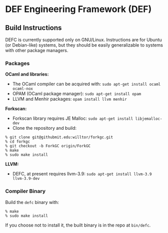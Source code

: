 # DEF Engineering Framework (DEF)

## Build Instructions

DEFC is currently supported only on GNU/Linux.  Instructions are for Ubuntu (or Debian-like) systems, but they should be easily generalizable to systems with other package managers.

### Packages

**OCaml and libraries:**
* The OCaml compiler can be acquired with: `sudo apt-get install ocaml ocaml-nox`
* OPAM (OCaml package manager): `sudo apt-get install opam`
* LLVM and Menhir packages: `opam install llvm menhir`

**Forkscan:**
* Forkscan library requires JE Malloc: `sudo apt-get install libjemalloc-dev`
* Clone the repository and build:
```
% git clone git@githubmit.edu:willtor/forkgc.git
% cd forkgc
% git checkout -b ForkGC origin/ForkGC
% make
% sudo make install
```

**LLVM:**
* DEFC, at present requires llvm-3.9: `sudo apt-get install llvm-3.9 llvm-3.9-dev`

### Compiler Binary

Build the `defc` binary with:

```
% make
% sudo make install
```

If you choose not to install it, the built binary is in the repo at `bin/defc`.
